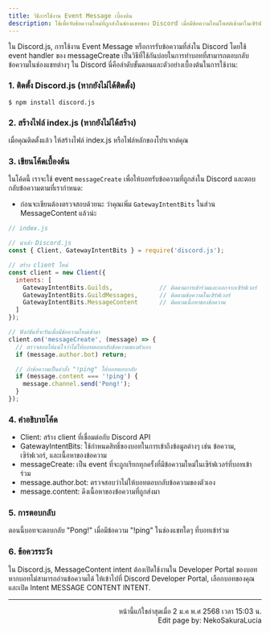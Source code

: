```yaml
---
title: วิธีการใช้งาน Event Message เบื้องต้น
description: ใช้เพื่อจับข้อความใหม่ที่ถูกส่งในช่องแชทของ Discord เมื่อมีข้อความใหม่โพสต์เข้ามาในเซิร์ฟเวอร์
---
```


ใน Discord.js, การใช้งาน Event Message หรือการรับข้อความที่ส่งใน Discord โดยใช้ event handler ของ messageCreate เป็นวิธีที่ใช้กันบ่อยในการทำบอทที่สามารถตอบกลับข้อความในช่องแชทต่างๆ ใน Discord นี่คือลำดับขั้นตอนและตัวอย่างเบื้องต้นในการใช้งาน:

### 1. ติดตั้ง Discord.js (หากยังไม่ได้ติดตั้ง)
```shell
$ npm install discord.js
```

### 2. สร้างไฟล์ index.js (หากยังไม่ได้สร้าง)
เมื่อคุณติดตั้งแล้ว ให้สร้างไฟล์ index.js หรือไฟล์หลักของโปรเจกต์คุณ

### 3. เขียนโค้ดเบื้องต้น
ในโค้ดนี้ เราจะใช้ event `messageCreate` เพื่อให้บอทรับข้อความที่ถูกส่งใน Discord และตอบกลับข้อความตามที่เรากำหนด:
- ก่อนจะเขียนต้องตรวจสอบด้วยนะ ว่าคุณเพิ่ม `GatewayIntentBits` ในส่วน MessageContent แล้วน่ะ
```js
// index.js

// นำเข้า Discord.js
const { Client, GatewayIntentBits } = require('discord.js');

// สร้าง client ใหม่
const client = new Client({
  intents: [
    GatewayIntentBits.Guilds,             // ติดตามการเข้าร่วมและออกจากเซิร์ฟเวอร์
    GatewayIntentBits.GuildMessages,      // ติดตามข้อความในเซิร์ฟเวอร์
    GatewayIntentBits.MessageContent      // ติดตามเนื้อหาของข้อความ
  ]
});

// ฟังก์ชันที่จะรันเมื่อมีข้อความใหม่เข้ามา
client.on('messageCreate', (message) => {
  // ตรวจสอบให้แน่ใจว่าไม่ให้บอทตอบกลับข้อความของตัวเอง
  if (message.author.bot) return;

  // ถ้าข้อความเป็นคำสั่ง "!ping" ให้บอทตอบกลับ
  if (message.content === '!ping') {
    message.channel.send('Pong!');
  }
});
```

### 4. คำอธิบายโค้ด
- Client: สร้าง client ที่เชื่อมต่อกับ Discord API
- GatewayIntentBits: ใช้กำหนดสิทธิ์ของบอทในการเข้าถึงข้อมูลต่างๆ เช่น ข้อความ, เซิร์ฟเวอร์, และเนื้อหาของข้อความ
- messageCreate: เป็น event ที่จะถูกเรียกทุกครั้งที่มีข้อความใหม่ในเซิร์ฟเวอร์ที่บอทเข้าร่วม
- message.author.bot: ตรวจสอบว่าไม่ให้บอทตอบกลับข้อความของตัวเอง
- message.content: ดึงเนื้อหาของข้อความที่ถูกส่งมา

### 5. การตอบกลับ
ตอนนี้บอทจะตอบกลับ "Pong!" เมื่อมีข้อความ "!ping" ในช่องแชทใดๆ ที่บอทเข้าร่วม

### 6. ข้อควรระวัง
ใน Discord.js, MessageContent intent ต้องเปิดใช้งานใน Developer Portal ของบอท หากบอทไม่สามารถอ่านข้อความได้ ให้เข้าไปที่ Discord Developer Portal, เลือกบอทของคุณ และเปิด Intent MESSAGE CONTENT INTENT.

-----

<p align="right">
หน้านี้แก้ใขล่าสุดเมื่อ 2 ม.ค พ.ศ 2568 เวลา 15:03 น. <br />
Edit page by: NekoSakuraLucia
</p>